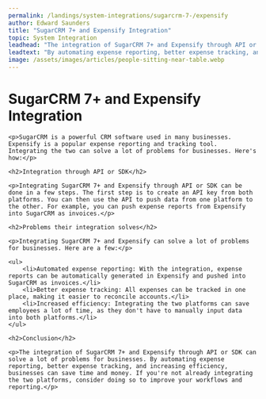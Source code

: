 ```yaml
---
permalink: /landings/system-integrations/sugarcrm-7-/expensify
author: Edward Saunders
title: "SugarCRM 7+ and Expensify Integration"
topic: System Integration
leadhead: "The integration of SugarCRM 7+ and Expensify through API or SDK can solve a lot of problems for businesses"
leadtext: "By automating expense reporting, better expense tracking, and increasing efficiency, businesses can save time and money. If you're not already integrating the two platforms, consider doing so to improve your workflows and reporting."
image: /assets/images/articles/people-sitting-near-table.webp
---
```

<div class="arttext">
	<h1>SugarCRM 7+ and Expensify Integration</h1>

	<p>SugarCRM is a powerful CRM software used in many businesses. Expensify is a popular expense reporting and tracking tool. Integrating the two can solve a lot of problems for businesses. Here's how:</p>

	<h2>Integration through API or SDK</h2>

	<p>Integrating SugarCRM 7+ and Expensify through API or SDK can be done in a few steps. The first step is to create an API key from both platforms. You can then use the API to push data from one platform to the other. For example, you can push expense reports from Expensify into SugarCRM as invoices.</p>

	<h2>Problems their integration solves</h2>

	<p>Integrating SugarCRM 7+ and Expensify can solve a lot of problems for businesses. Here are a few:</p>

	<ul>
		<li>Automated expense reporting: With the integration, expense reports can be automatically generated in Expensify and pushed into SugarCRM as invoices.</li>
		<li>Better expense tracking: All expenses can be tracked in one place, making it easier to reconcile accounts.</li>
		<li>Increased efficiency: Integrating the two platforms can save employees a lot of time, as they don't have to manually input data into both platforms.</li>
	</ul>

	<h2>Conclusion</h2>

	<p>The integration of SugarCRM 7+ and Expensify through API or SDK can solve a lot of problems for businesses. By automating expense reporting, better expense tracking, and increasing efficiency, businesses can save time and money. If you're not already integrating the two platforms, consider doing so to improve your workflows and reporting.</p>

</div>